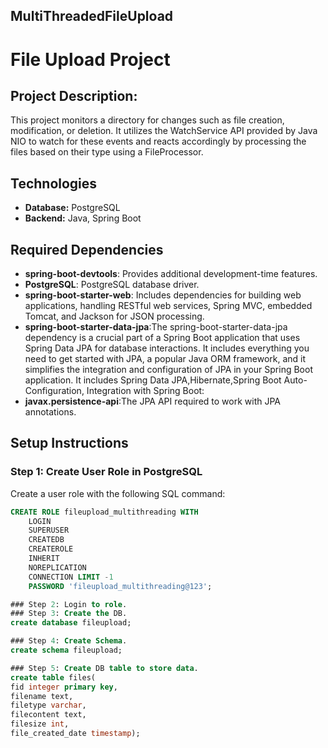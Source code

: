 ## MultiThreadedFileUpload
# File Upload Project
## Project Description:
This project monitors a directory for changes such as file creation, modification, or deletion. It utilizes the WatchService API provided by Java NIO to watch for these events and reacts accordingly by processing the files based on their type using a FileProcessor.
## Technologies

- **Database:** PostgreSQL
- **Backend:** Java, Spring Boot

## Required Dependencies

- **spring-boot-devtools**: Provides additional development-time features.
- **PostgreSQL**: PostgreSQL database driver.
- **spring-boot-starter-web**: Includes dependencies for building web applications, handling RESTful web services, Spring MVC, embedded Tomcat, and Jackson for JSON processing.
- **spring-boot-starter-data-jpa**:The spring-boot-starter-data-jpa dependency is a crucial part of a Spring Boot application that uses Spring Data JPA for database interactions. It includes everything you need to get started with JPA, a popular Java ORM framework, and it simplifies the integration and configuration of JPA in your Spring Boot application.
It includes Spring Data JPA,Hibernate,Spring Boot Auto-Configuration, Integration with Spring Boot:
- **javax.persistence-api**:The JPA API required to work with JPA annotations.

## Setup Instructions

### Step 1: Create User Role in PostgreSQL

Create a user role with the following SQL command:

```sql
CREATE ROLE fileupload_multithreading WITH
    LOGIN
    SUPERUSER
    CREATEDB
    CREATEROLE
    INHERIT
    NOREPLICATION
    CONNECTION LIMIT -1
    PASSWORD 'fileupload_multithreading@123';

### Step 2: Login to role.
### Step 3: Create the DB.
create database fileupload;

### Step 4: Create Schema.
create schema fileupload;

### Step 5: Create DB table to store data.
create table files(
fid integer primary key,
filename text, 
filetype varchar, 
filecontent text, 
filesize int, 
file_created_date timestamp);
